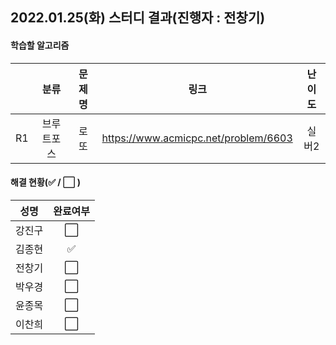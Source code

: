 ## 2022.01.25(화) 스터디 결과(진행자 : 전창기)

#### 학습할 알고리즘

|      |    분류    | 문제명 |                 링크                 | 난이도 |
| :--: | :--------: | :----: | :----------------------------------: | :----: |
|  R1  | 브루트포스 |  로또  | https://www.acmicpc.net/problem/6603 | 실버2  |

#### 해결 현황(:white_check_mark: / :white_large_square:  )

|  성명  |       완료여부       |
| :----: | :------------------: |
| 강진구 | :white_large_square: |
| 김종현 |  :white_check_mark:  |
| 전창기 | :white_large_square: |
| 박우경 | :white_large_square: |
| 윤종목 | :white_large_square: |
| 이찬희 | :white_large_square: |

